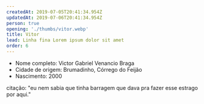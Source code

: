 ```yaml
---
createdAt: 2019-07-05T20:41:34.954Z
updatedAt: 2019-07-06T20:41:34.954Z
person: true
opening: './thumbs/vitor.webp'
title: Vitor
lead: Linha fina Lorem ipsum dolor sit amet
order: 6
---
```


<div class="infos">

- Nome completo: Victor Gabriel Venancio Braga
- Cidade de origem: Brumadinho, Córrego do Feijão
- Nascimento: 2000

</div>

<div class="video" title="Título descritivo do vídeo para acessibilidade" data-video="zeKT_YFuU0o"></div>

citação: "eu nem sabia que tinha barragem que dava pra fazer esse estrago por aqui."